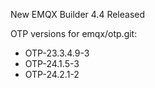 New EMQX Builder 4.4 Released

OTP versions for emqx/otp.git:

+ OTP-23.3.4.9-3
+ OTP-24.1.5-3
+ OTP-24.2.1-2

